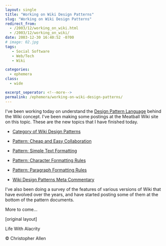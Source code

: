 ```yaml
---
layout: single
title: "Working on Wiki Design Patterns"
slug: "Working on Wiki Design Patterns"
redirect_from:
  - /2003/12/working_on_wiki.html
  - /2003/12/working_on_wiki/
date: 2003-12-30 16:40:52 -0700
# image: 02.jpg
tags: 
   - Social Software 
   - Web/Tech
   - Wiki

categories:
  - ephemera
class:
  - wide

excerpt_seperator: <!--more-->
permalink: /ephemera/working-on-wiki-design-patterns/
---
```


I've been working today on understand the [Design Pattern Language](http://www.designmatrix.com/pl/index.html) behind the Wiki concept. I've been making some postings at the Meatball Wiki site on this topic. These are the new topics that I have finished today.

* [Category of Wiki Design Patterns](http://www.usemod.com/cgi-bin/mb.pl?CategoryWikiDesignPatterns)
  
* [Pattern: Cheap and Easy Collaboration](http://www.usemod.com/cgi-bin/mb.pl?CheapAndEasyCollaboration)
  
* [Pattern: Simple Text Formatting](http://www.usemod.com/cgi-bin/mb.pl?SimpleTextFormatting)
  
* [Pattern: Character Formatting Rules](http://www.usemod.com/cgi-bin/mb.pl?CharacterFormattingRules)
  
* [Pattern: Paragraph Formatting Rules](http://www.usemod.com/cgi-bin/mb.pl?ParagraphFormattingRules)
  
* [Wiki Design Patterns Meta Commentary](http://www.usemod.com/cgi-bin/mb.pl?WikiDesignPatternsMetaCommentary)

I've also been doing a survey of the features of various versions of Wiki that have evolved over the years, and have started posting some of them at the bottom of the pattern documents.

More to come...

[original layout]

Life With Alacrity

© Christopher Allen
